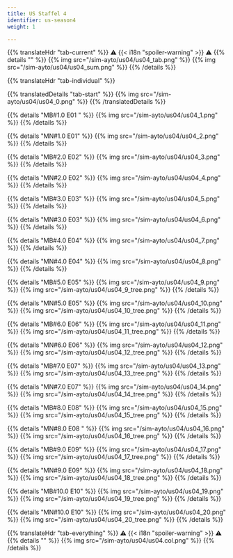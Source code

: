 ```yaml
---
title: US Staffel 4
identifier: us-season4
weight: 1

---
```


{{% translateHdr "tab-current" %}}
:warning: {{< i18n "spoiler-warning" >}} :warning:
{{% details "" %}}
{{% img src="/sim-ayto/us04/us04_tab.png" %}}
{{% img src="/sim-ayto/us04/us04_sum.png" %}}
{{% /details %}}

{{% translateHdr "tab-individual" %}}

{{% translatedDetails "tab-start" %}}
{{% img src="/sim-ayto/us04/us04_0.png" %}}
{{% /translatedDetails %}}

{{% details "MB#1.0 E01 " %}}
{{% img src="/sim-ayto/us04/us04_1.png" %}}
{{% /details %}}

{{% details "MN#1.0 E01" %}}
{{% img src="/sim-ayto/us04/us04_2.png" %}}
{{% /details %}}

{{% details "MB#2.0 E02" %}}
{{% img src="/sim-ayto/us04/us04_3.png" %}}
{{% /details %}}

{{% details "MN#2.0 E02" %}}
{{% img src="/sim-ayto/us04/us04_4.png" %}}
{{% /details %}}

{{% details "MB#3.0 E03" %}}
{{% img src="/sim-ayto/us04/us04_5.png" %}}
{{% /details %}}

{{% details "MN#3.0 E03" %}}
{{% img src="/sim-ayto/us04/us04_6.png" %}}
{{% /details %}}

{{% details "MB#4.0 E04" %}}
{{% img src="/sim-ayto/us04/us04_7.png" %}}
{{% /details %}}

{{% details "MN#4.0 E04" %}}
{{% img src="/sim-ayto/us04/us04_8.png" %}}
{{% /details %}}

{{% details "MB#5.0 E05" %}}
{{% img src="/sim-ayto/us04/us04_9.png" %}}
{{% img src="/sim-ayto/us04/us04_9_tree.png" %}}
{{% /details %}}

{{% details "MN#5.0 E05" %}}
{{% img src="/sim-ayto/us04/us04_10.png" %}}
{{% img src="/sim-ayto/us04/us04_10_tree.png" %}}
{{% /details %}}

{{% details "MB#6.0 E06" %}}
{{% img src="/sim-ayto/us04/us04_11.png" %}}
{{% img src="/sim-ayto/us04/us04_11_tree.png" %}}
{{% /details %}}

{{% details "MN#6.0 E06" %}}
{{% img src="/sim-ayto/us04/us04_12.png" %}}
{{% img src="/sim-ayto/us04/us04_12_tree.png" %}}
{{% /details %}}

{{% details "MB#7.0 E07" %}}
{{% img src="/sim-ayto/us04/us04_13.png" %}}
{{% img src="/sim-ayto/us04/us04_13_tree.png" %}}
{{% /details %}}

{{% details "MN#7.0 E07" %}}
{{% img src="/sim-ayto/us04/us04_14.png" %}}
{{% img src="/sim-ayto/us04/us04_14_tree.png" %}}
{{% /details %}}

{{% details "MB#8.0 E08" %}}
{{% img src="/sim-ayto/us04/us04_15.png" %}}
{{% img src="/sim-ayto/us04/us04_15_tree.png" %}}
{{% /details %}}

{{% details "MN#8.0 E08 " %}}
{{% img src="/sim-ayto/us04/us04_16.png" %}}
{{% img src="/sim-ayto/us04/us04_16_tree.png" %}}
{{% /details %}}

{{% details "MB#9.0 E09" %}}
{{% img src="/sim-ayto/us04/us04_17.png" %}}
{{% img src="/sim-ayto/us04/us04_17_tree.png" %}}
{{% /details %}}

{{% details "MN#9.0 E09" %}}
{{% img src="/sim-ayto/us04/us04_18.png" %}}
{{% img src="/sim-ayto/us04/us04_18_tree.png" %}}
{{% /details %}}

{{% details "MB#10.0 E10" %}}
{{% img src="/sim-ayto/us04/us04_19.png" %}}
{{% img src="/sim-ayto/us04/us04_19_tree.png" %}}
{{% /details %}}

{{% details "MN#10.0 E10" %}}
{{% img src="/sim-ayto/us04/us04_20.png" %}}
{{% img src="/sim-ayto/us04/us04_20_tree.png" %}}
{{% /details %}}

{{% translateHdr "tab-everything" %}}
:warning: {{< i18n "spoiler-warning" >}} :warning:
{{% details "" %}}
{{% img src="/sim-ayto/us04/us04.col.png" %}}
{{% /details %}}
